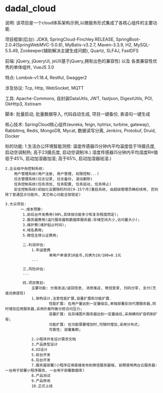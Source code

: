 # dadal_cloud
说明:
	该项目是一个cloud体系架构示例,以微服务形式集成了各核心组件的主要功能.
	
项目框架(后台):
	JDK8, SpringCloud-Finchley.RELEASE, SpringBoot-2.0.4(SpringWebMVC-5.0.8), MyBatis-v3.2.7, Maven-3.3.9, H2, MySQL-5.5.49, Zookeeper(辅助解决主键生成问题), Quartz, SLF4J, FastDFS
	
前端:	
	jQuery, jQueryUI, jeUI(基于jQuery,拥有出色的兼容性) 以及 各类兼容性优秀的单体组件, VueJS 3.0
	
特点:
	Lombok-v1.18.4, Restful, Swagger2
	
涉及协议:
	Tcp, Http, WebSocket, MQTT
	
工具:
	Apache-Commons, 自封装DataUtils, JWT, fastjson, DigestUtils, POI, OkHttp3, Xstream
	
脚本:
	批量启动, 批量数据导入, 代码自动生成, 项目一键备份, 表语句一键生成
	
核心技术:
	SpringCloud核心组件(eureka, feign, hytrisx, turbine, gateway), Rabbitmq, Redis, MongoDB, Mycat, 数据读写分离, Jenkins, Protobuf, Druid, Docker

标的功能:
	1.生活办公环境智能测控:
		温度传感器(5分钟内平均温度低于18摄氏度, 启动空调制热; 高于23摄氏度, 启动空调制冷.)
		湿度传感器(5分钟内平均湿度RH值低于45%, 启动加湿器加湿; 高于65%, 启动加湿器祛湿.)

	2.企业级中央控制系统:
		用户管理系统(用户注册, 用户管理, 权限控制...)
		日志管理系统(日志记录, 日志备份, 滚动删除)
		任务控制系统(任务添加, 任务配置, 任务启动, 任务停止)
		安全控制系统(初始化设置随机时间[9-15个月]重启系统, 由超级管理员确权续用, 否则除了普通显示功能外, 其它核心功能全部锁定)

	3.大众项目:
		   一.成本预算:
	        1.前后台开发费用(90%,具体按功能多少和复杂程度而定);
	        2.服务器费用(运行服务器和数据库服务器:存储空间大小,访问量大小);
	        3.维护费(维护起止时间);
	        4.域名费用;
	        5.微信主体认证费用;

		    二.利润评估:
		        1.年运营费
		        		单用户单请求10金币,兑换为10/100=0.1元
				...
				
		    三.风险评估:
		  	...

		    四.项目策划:
		        主要功能: 分类发送/返回信息, 消息推送, 微信登录, 扫码分享, 支付(充值兑换提现)	
		        1.架构设计,注意性能扩展,容量扩展和功能扩展.
		            	性能扩展: 在用户量达到一定量级后,单独部署反向代理服务器,同时增加应用服务器,采用负载均衡分担访问压力;
		            	容量扩展: 在存储图片服务器达到一定量级后,采用横向扩容机制扩容;
		            	功能扩展: 在功能需要增加时,可随时增加,采用分布式;
		            	可靠性: 部署集群;
		
		        2.小程序开发设计需求文档
		        3.产品原型设计
		        4.UI设计
		        5.前台开发
		        6.后台开发
		        7.服务器部署(小程序应用直接发布到微信服务器端, 前期使用两台云服务器:一台用于部署小程序服务, 一台用于部署数据库)
		        8.产品测试
		        9.产品修改
		        10.正式上线	
